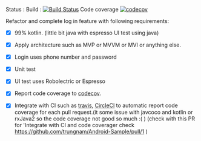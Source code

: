
Status :
 Build : [![Build Status](https://travis-ci.org/trungnam/Android-Sample.svg?branch=kotlin_migration_mvp_rx)](https://travis-ci.org/trungnam/Android-Sample) Code coverage [![codecov](https://codecov.io/gh/trungnam/Android-Sample/branch/kotlin_migration_mvp_rx/graph/badge.svg)](https://codecov.io/gh/trungnam/Android-Sample)
 
Refactor and complete log in feature with following requirements:

- [x] 99% kotlin. (little bit java with espresso UI test using java)
- [x] Apply architecture such as MVP or MVVM or MVI or anything else.
- [x] Login uses phone number and password
- [x] Unit test
- [x] UI test uses Robolectric or Espresso
- [x] Report code coverage to [codecov](https://codecov.io/).
- [x] Integrate with CI such as [travis](https://travis-ci.org/), [CircleCI](https://circleci.com/) to automatic report code coverage for each pull request.(it some issue with javcoco and kotlin or rxJava2 so the code coverage not good so much :( )
(check with this PR for 'Integrate with CI and code coverager check https://github.com/trungnam/Android-Sample/pull/1 )


